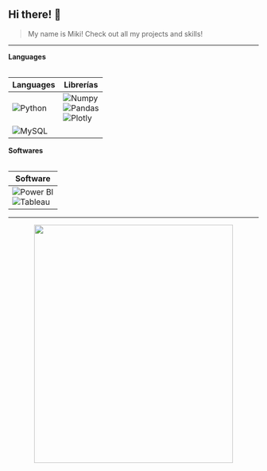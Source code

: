 ## Hi there! 👋
> My name is Miki! Check out all my projects and skills!

---


  <summary style="font-weight: bold;">Languages</summary>
  <br>

  | **Languages** | **Librerías** |
  |---------------|---------------|
  | ![Python](https://img.shields.io/badge/python-3670A0?style=for-the-badge&logo=python&logoColor=ffdd54) | ![Numpy](https://img.shields.io/badge/Numpy-777BB4?style=for-the-badge&logo=numpy&logoColor=white) <br> ![Pandas](https://img.shields.io/badge/Pandas-2C2D72?style=for-the-badge&logo=pandas&logoColor=white) <br> ![Plotly](https://img.shields.io/badge/Plotly-239120?style=for-the-badge&logo=plotly&logoColor=white) |
  |  ![MySQL](https://img.shields.io/badge/MySQL-005C84?style=for-the-badge&logo=mysql&logoColor=white)| |




  <summary style="font-weight: bold;">Softwares</summary>
  <br>

  | **Software** |
  |--------------|
  | ![Power BI](https://img.shields.io/badge/PowerBI-F2C811?style=for-the-badge&logo=Power%20BI&logoColor=white) <br> ![Tableau](https://img.shields.io/badge/Tableau-E97627?style=for-the-badge&logo=Tableau&logoColor=white) |



---

<center><img src="https://media3.giphy.com/media/PjUGKdds3eGzfBzqJB/200w.gif?cid=6c09b952gsfdkww7lcik3pihbizc06we19siuhoqixnuoc6j&ep=v1_gifs_search&rid=200w.gif&ct=g" width="400" height="480"></center>
